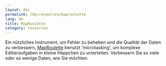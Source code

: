 ```yaml
---
layout: doc
permalink: /de/resources/maproulette 
lang: de
title: MapRoulette
category: resources
---
```


Ein nützliches Instrument, um Fehler zu beheben und die Qualität der Daten zu verbessern, [MapRoulette](http://maproulette.org/) benutzt 'microtasking', um komplexe Editieraufgaben in kleine Häppchen zu unterteilen. Verbessern Sie so viele oder so wenige Daten, wie Sie möchten.

